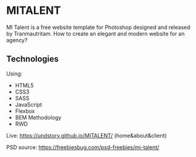 # MITALENT
MI Talent is a free website template for Photoshop designed and released by Tranmautritam. 
How to create an elegant and modern website for an agency?  

## Technologies
Using:

* HTML5
* CSS3
* SASS
* JavaScript
* Flexbox
* BEM Methodology
* RWD

Live: https://undstory.github.io/MITALENT/ (home&about&client)

PSD source: https://freebiesbug.com/psd-freebies/mi-talent/
